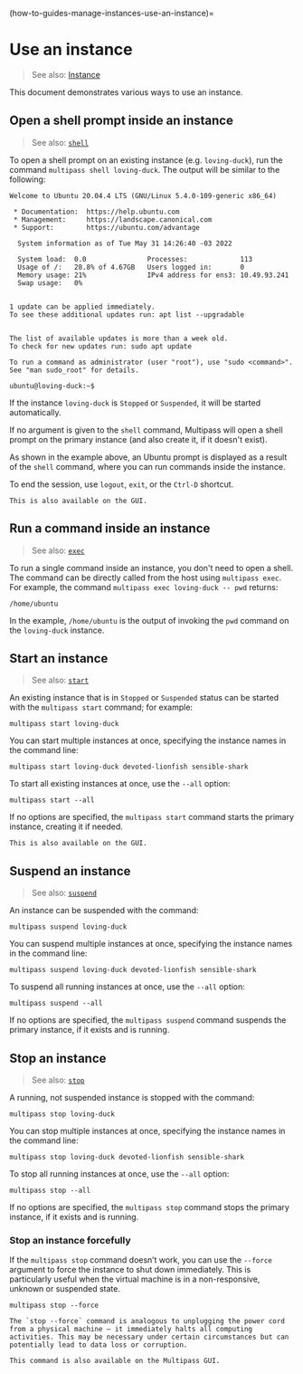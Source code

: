 (how-to-guides-manage-instances-use-an-instance)=
# Use an instance

> See also: [Instance](/explanation/instance)

This document demonstrates various ways to use an instance.

## Open a shell prompt inside an instance

> See also: [`shell`](/reference/command-line-interface/shell)

To open a shell prompt on an existing instance (e.g. `loving-duck`), run the command `multipass shell loving-duck`. The output will be similar to the following:

```{code-block} text
Welcome to Ubuntu 20.04.4 LTS (GNU/Linux 5.4.0-109-generic x86_64)

 * Documentation:  https://help.ubuntu.com
 * Management:     https://landscape.canonical.com
 * Support:        https://ubuntu.com/advantage

  System information as of Tue May 31 14:26:40 -03 2022

  System load:  0.0               Processes:             113
  Usage of /:   28.8% of 4.67GB   Users logged in:       0
  Memory usage: 21%               IPv4 address for ens3: 10.49.93.241
  Swap usage:   0%


1 update can be applied immediately.
To see these additional updates run: apt list --upgradable


The list of available updates is more than a week old.
To check for new updates run: sudo apt update

To run a command as administrator (user "root"), use "sudo <command>".
See "man sudo_root" for details.

ubuntu@loving-duck:~$
```

If the instance `loving-duck` is `Stopped` or `Suspended`, it will be started automatically.

If no argument is given to the `shell` command, Multipass will open a shell prompt on the primary instance (and also create it, if it doesn't exist).

As shown in the example above, an Ubuntu prompt is displayed as a result of the `shell` command, where you can run commands inside the instance.

To end the session, use `logout`, `exit`, or the `Ctrl-D` shortcut.

```{note}
This is also available on the GUI.
```

## Run a command inside an instance

> See also: [`exec`](/reference/command-line-interface/exec)

To run a single command inside an instance, you don't need to open a shell. The command can be directly called from the host using `multipass exec`. For example, the command `multipass exec loving-duck -- pwd` returns:

```{code-block} text
/home/ubuntu
```

In the example, `/home/ubuntu` is the output of invoking the `pwd` command on the `loving-duck` instance.

## Start an instance

> See also: [`start`](/reference/command-line-interface/start)

An existing instance that is in `Stopped` or `Suspended` status can be started with the `multipass start` command; for example:

```{code-block} text
multipass start loving-duck
```

You can start multiple instances at once, specifying the instance names in the command line:

```{code-block} text
multipass start loving-duck devoted-lionfish sensible-shark
```

To start all existing instances at once, use the `--all` option:

```{code-block} text
multipass start --all
```

If no options are specified, the `multipass start` command starts the primary instance, creating it if needed.

```{note}
This is also available on the GUI.
```

## Suspend an instance

> See also: [`suspend`](/reference/command-line-interface/suspend)

An instance can be suspended with the command:

```{code-block} text
multipass suspend loving-duck
```

You can suspend multiple instances at once, specifying the instance names in the command line:

```{code-block} text
multipass suspend loving-duck devoted-lionfish sensible-shark
```

To suspend all running instances at once, use the `--all` option:

```{code-block} text
multipass suspend --all
```

If no options are specified, the `multipass suspend` command suspends the primary instance, if it exists and is running.

## Stop an instance

> See also: [`stop`](/reference/command-line-interface/stop)

A running, not suspended instance is stopped with the command:

```{code-block} text
multipass stop loving-duck
```

You can stop multiple instances at once, specifying the instance names in the command line:

```{code-block} text
multipass stop loving-duck devoted-lionfish sensible-shark
```

To stop all running instances at once, use the `--all` option:

```{code-block} text
multipass stop --all
```

If no options are specified, the `multipass stop` command stops the primary instance, if it exists and is running.

### Stop an instance forcefully

If the `multipass stop` command doesn’t work, you can use the `--force` argument to force the instance to shut down immediately. This is particularly useful when the virtual machine is in a non-responsive, unknown or suspended state.

```{code-block} text
multipass stop --force
```

```{caution}
The `stop --force` command is analogous to unplugging the power cord from a physical machine – it immediately halts all computing activities. This may be necessary under certain circumstances but can potentially lead to data loss or corruption.
```

```{note}
This command is also available on the Multipass GUI.
```

<!--?TODO: ADD RESTART?-->
